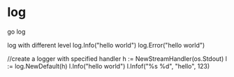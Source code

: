 # log
go log


 log with different level
 log.Info("hello world")
 log.Error("hello world")

 //create a logger with specified handler
 h := NewStreamHandler(os.Stdout)
 l := log.NewDefault(h)
 l.Info("hello world")
 l.Infof("%s %d", "hello", 123)

